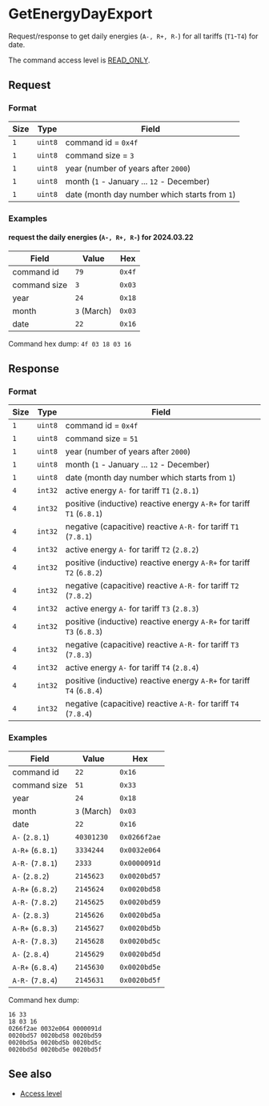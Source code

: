 # GetEnergyDayExport

Request/response to get daily energies (`A-, R+, R-`) for all tariffs (`T1`-`T4`) for date.

The command access level is [READ_ONLY](../basics.md#command-access-level).


## Request

### Format

| Size | Type    | Field                                         |
| ---- | ------- | --------------------------------------------- |
| `1`  | `uint8` | command id = `0x4f`                           |
| `1`  | `uint8` | command size = `3`                            |
| `1`  | `uint8` | year (number of years after `2000`)           |
| `1`  | `uint8` | month (`1` - January ... `12` - December)     |
| `1`  | `uint8` | date (month day number which starts from `1`) |

### Examples

#### request the daily energies (`A-, R+, R-`) for 2024.03.22

| Field        | Value       | Hex    |
| ------------ | ----------- | ------ |
| command id   | `79`        | `0x4f` |
| command size | `3`         | `0x03` |
| year         | `24`        | `0x18` |
| month        | `3` (March) | `0x03` |
| date         | `22`        | `0x16` |

Command hex dump: `4f 03 18 03 16`


## Response

### Format

| Size | Type    | Field                                                                 |
| ---- | ------- | --------------------------------------------------------------------- |
| `1`  | `uint8` | command id = `0x4f`                                                   |
| `1`  | `uint8` | command size = `51`                                                   |
| `1`  | `uint8` | year (number of years after `2000`)                                   |
| `1`  | `uint8` | month (`1` - January ... `12` - December)                             |
| `1`  | `uint8` | date (month day number which starts from `1`)                         |
| `4`  | `int32` | active energy `A-` for tariff `T1` (`2.8.1`)                          |
| `4`  | `int32` | positive (inductive) reactive energy `A-R+` for tariff `T1` (`6.8.1`) |
| `4`  | `int32` | negative (capacitive) reactive `A-R-` for tariff `T1` (`7.8.1`)       |
| `4`  | `int32` | active energy `A-` for tariff `T2` (`2.8.2`)                          |
| `4`  | `int32` | positive (inductive) reactive energy `A-R+` for tariff `T2` (`6.8.2`) |
| `4`  | `int32` | negative (capacitive) reactive `A-R-` for tariff `T2` (`7.8.2`)       |
| `4`  | `int32` | active energy `A-` for tariff `T3` (`2.8.3`)                          |
| `4`  | `int32` | positive (inductive) reactive energy `A-R+` for tariff `T3` (`6.8.3`) |
| `4`  | `int32` | negative (capacitive) reactive `A-R-` for tariff `T3` (`7.8.3`)       |
| `4`  | `int32` | active energy `A-` for tariff `T4` (`2.8.4`)                          |
| `4`  | `int32` | positive (inductive) reactive energy `A-R+` for tariff `T4` (`6.8.4`) |
| `4`  | `int32` | negative (capacitive) reactive `A-R-` for tariff `T4` (`7.8.4`)       |


### Examples

| Field            | Value       | Hex          |
| ---------------- | ----------- | ------------ |
| command id       | `22`        | `0x16`       |
| command size     | `51`        | `0x33`       |
| year             | `24`        | `0x18`       |
| month            | `3` (March) | `0x03`       |
| date             | `22`        | `0x16`       |
| `A-` (`2.8.1`)   | `40301230`  | `0x0266f2ae` |
| `A-R+` (`6.8.1`) | `3334244`   | `0x0032e064` |
| `A-R-` (`7.8.1`) | `2333`      | `0x0000091d` |
| `A-` (`2.8.2`)   | `2145623`   | `0x0020bd57` |
| `A-R+` (`6.8.2`) | `2145624`   | `0x0020bd58` |
| `A-R-` (`7.8.2`) | `2145625`   | `0x0020bd59` |
| `A-` (`2.8.3`)   | `2145626`   | `0x0020bd5a` |
| `A-R+` (`6.8.3`) | `2145627`   | `0x0020bd5b` |
| `A-R-` (`7.8.3`) | `2145628`   | `0x0020bd5c` |
| `A-` (`2.8.4`)   | `2145629`   | `0x0020bd5d` |
| `A-R+` (`6.8.4`) | `2145630`   | `0x0020bd5e` |
| `A-R-` (`7.8.4`) | `2145631`   | `0x0020bd5f` |

Command hex dump:
```
16 33
18 03 16
0266f2ae 0032e064 0000091d
0020bd57 0020bd58 0020bd59
0020bd5a 0020bd5b 0020bd5c
0020bd5d 0020bd5e 0020bd5f
```


## See also

* [Access level](../basics.md#command-access-level)
